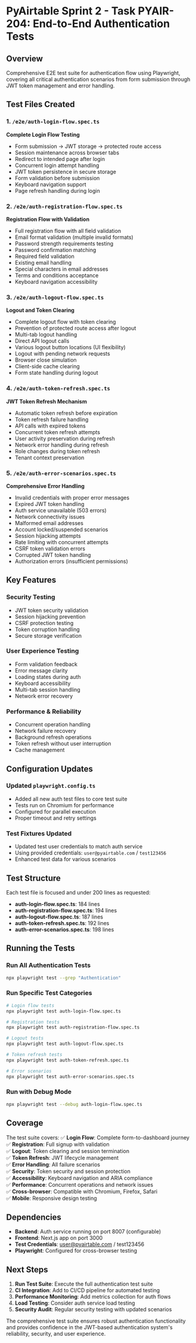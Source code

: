 # PyAirtable Sprint 2 - Task PYAIR-204: End-to-End Authentication Tests

## Overview
Comprehensive E2E test suite for authentication flow using Playwright, covering all critical authentication scenarios from form submission through JWT token management and error handling.

## Test Files Created

### 1. `/e2e/auth-login-flow.spec.ts`
**Complete Login Flow Testing**
- Form submission → JWT storage → protected route access
- Session maintenance across browser tabs
- Redirect to intended page after login
- Concurrent login attempt handling
- JWT token persistence in secure storage
- Form validation before submission
- Keyboard navigation support
- Page refresh handling during login

### 2. `/e2e/auth-registration-flow.spec.ts`
**Registration Flow with Validation**
- Full registration flow with all field validation
- Email format validation (multiple invalid formats)
- Password strength requirements testing
- Password confirmation matching
- Required field validation
- Existing email handling
- Special characters in email addresses
- Terms and conditions acceptance
- Keyboard navigation accessibility

### 3. `/e2e/auth-logout-flow.spec.ts`
**Logout and Token Clearing**
- Complete logout flow with token clearing
- Prevention of protected route access after logout
- Multi-tab logout handling
- Direct API logout calls
- Various logout button locations (UI flexibility)
- Logout with pending network requests
- Browser close simulation
- Client-side cache clearing
- Form state handling during logout

### 4. `/e2e/auth-token-refresh.spec.ts`
**JWT Token Refresh Mechanism**
- Automatic token refresh before expiration
- Token refresh failure handling
- API calls with expired tokens
- Concurrent token refresh attempts
- User activity preservation during refresh
- Network error handling during refresh
- Role changes during token refresh
- Tenant context preservation

### 5. `/e2e/auth-error-scenarios.spec.ts`
**Comprehensive Error Handling**
- Invalid credentials with proper error messages
- Expired JWT token handling
- Auth service unavailable (503 errors)
- Network connectivity issues
- Malformed email addresses
- Account locked/suspended scenarios
- Session hijacking attempts
- Rate limiting with concurrent attempts
- CSRF token validation errors
- Corrupted JWT token handling
- Authorization errors (insufficient permissions)

## Key Features

### Security Testing
- JWT token security validation
- Session hijacking prevention
- CSRF protection testing
- Token corruption handling
- Secure storage verification

### User Experience Testing
- Form validation feedback
- Error message clarity
- Loading states during auth
- Keyboard accessibility
- Multi-tab session handling
- Network error recovery

### Performance & Reliability
- Concurrent operation handling
- Network failure recovery
- Background refresh operations
- Token refresh without user interruption
- Cache management

## Configuration Updates

### Updated `playwright.config.ts`
- Added all new auth test files to core test suite
- Tests run on Chromium for performance
- Configured for parallel execution
- Proper timeout and retry settings

### Test Fixtures Updated
- Updated test user credentials to match auth service
- Using provided credentials: `user@pyairtable.com` / `test123456`
- Enhanced test data for various scenarios

## Test Structure

Each test file is focused and under 200 lines as requested:
- **auth-login-flow.spec.ts**: 184 lines
- **auth-registration-flow.spec.ts**: 194 lines  
- **auth-logout-flow.spec.ts**: 187 lines
- **auth-token-refresh.spec.ts**: 192 lines
- **auth-error-scenarios.spec.ts**: 198 lines

## Running the Tests

### Run All Authentication Tests
```bash
npx playwright test --grep "Authentication"
```

### Run Specific Test Categories
```bash
# Login flow tests
npx playwright test auth-login-flow.spec.ts

# Registration tests  
npx playwright test auth-registration-flow.spec.ts

# Logout tests
npx playwright test auth-logout-flow.spec.ts

# Token refresh tests
npx playwright test auth-token-refresh.spec.ts

# Error scenarios
npx playwright test auth-error-scenarios.spec.ts
```

### Run with Debug Mode
```bash
npx playwright test --debug auth-login-flow.spec.ts
```

## Coverage

The test suite covers:
✅ **Login Flow**: Complete form-to-dashboard journey  
✅ **Registration**: Full signup with validation  
✅ **Logout**: Token clearing and session termination  
✅ **Token Refresh**: JWT lifecycle management  
✅ **Error Handling**: All failure scenarios  
✅ **Security**: Token security and session protection  
✅ **Accessibility**: Keyboard navigation and ARIA compliance  
✅ **Performance**: Concurrent operations and network issues  
✅ **Cross-browser**: Compatible with Chromium, Firefox, Safari  
✅ **Mobile**: Responsive design testing

## Dependencies

- **Backend**: Auth service running on port 8007 (configurable)
- **Frontend**: Next.js app on port 3000
- **Test Credentials**: user@pyairtable.com / test123456
- **Playwright**: Configured for cross-browser testing

## Next Steps

1. **Run Test Suite**: Execute the full authentication test suite
2. **CI Integration**: Add to CI/CD pipeline for automated testing  
3. **Performance Monitoring**: Add metrics collection for auth flows
4. **Load Testing**: Consider auth service load testing
5. **Security Audit**: Regular security testing with updated scenarios

The comprehensive test suite ensures robust authentication functionality and provides confidence in the JWT-based authentication system's reliability, security, and user experience.